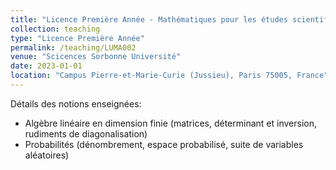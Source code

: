 ```yaml
---
title: "Licence Première Année - Mathématiques pour les études scientifiques 2"
collection: teaching
type: "Licence Première Année"
permalink: /teaching/LUMA002
venue: "Scicences Sorbonne Université"
date: 2023-01-01
location: "Campus Pierre-et-Marie-Curie (Jussieu), Paris 75005, France"
---
```


Détails des notions enseignées: 
- Algèbre linéaire en dimension finie (matrices, déterminant et inversion, rudiments de diagonalisation)
- Probabilités (dénombrement, espace probabilisé, suite de variables aléatoires) 
